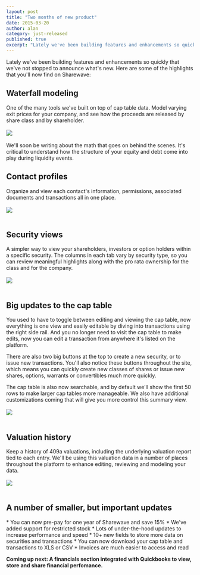 ```yaml
---
layout: post
title: "Two months of new product"
date: 2015-03-20
author: alan
category: just-released
published: true
excerpt: "Lately we've been building features and enhancements so quickly that we've not stopped to announce what's new. Here are some of the highlights that you'll now find on Sharewave."
---
```

Lately we've been building features and enhancements so quickly that we've not stopped to announce what's new. Here are some of the highlights that you'll now find on Sharewave:

<h2 style="text-align: left">Waterfall modeling</h2>
One of the many tools we've built on top of cap table data. Model varying exit prices for your company, and see how the proceeds are released by share class and by shareholder.
<br><br>
<img src="{{ site.url }}/images/new_waterfall.png">
<br><br>
We'll soon be writing about the math that goes on behind the scenes. It's critical to understand how the structure of your equity and debt come into play during liquidity events.

<h2 style="text-align: left">Contact profiles</h2>
Organize and view each contact's information, permissions, associated documents and transactions all in one place.
<br><br>
<img src="{{ site.url }}/images/new_contact.png">
<br><br>

<h2 style="text-align: left">Security views</h2>
A simpler way to view your shareholders, investors or option holders within a specific security. The columns in each tab vary by security type, so you can review meaningful highlights along with the pro rata ownership for the class and for the company.
<br><br>
<img src="{{ site.url }}/images/new_security_page.png">
<br><br>

<h2 style="text-align: left">Big updates to the cap table</h2>
You used to have to toggle between editing and viewing the cap table, now everything is one view and easily editable by diving into transactions using the right side rail. And you no longer need to visit the cap table to make edits, now you can edit a transaction from anywhere it's listed on the platform.

There are also two big buttons at the top to create a new security, or to issue new transactions. You'll also notice these buttons throughout the site, which means you can quickly create new classes of shares or issue new shares, options, warrants or convertibles much more quickly.

The cap table is also now searchable, and by default we'll show the first 50 rows to make larger cap tables more manageable. We also have additional customizations coming that will give you more control this summary view.
<br><br>
<img src="{{ site.url }}/images/new_cap_table.png">
<br><br>

<h2 style="text-align: left">Valuation history</h2>
Keep a history of 409a valuations, including the underlying valuation report tied to each entry. We'll be using this valuation data in a number of places throughout the platform to enhance editing, reviewing and modeling your data.
<br><br>
<img src="{{ site.url }}/images/new_valuations.png">
<br><br>

<h2 style="text-align: left">A number of smaller, but important updates</h2>
* You can now pre-pay for one year of Sharewave and save 15%
* We've added support for restricted stock
* Lots of under-the-hood updates to increase performance and speed
* 10+ new fields to store more data on securities and transactions
* You can now download your cap table and transactions to XLS or CSV
* Invoices are much easier to access and read


**Coming up next: A financials section integrated with Quickbooks to view, store and share financial perfomance.**